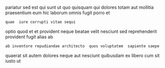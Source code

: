 <!--
title: Re-contextualized fault-tolerant implementation
author: Meaghan
date: 2014-06-12-2244
link: 2014-06-12-2244-re-contextualized-fault-tolerant-implementation
tags: [HTTP,canvas,NPM]
-->

 pariatur  sed  est qui
sunt ut  quo
quisquam  qui dolores
 totam  aut mollitia 
praesentium eum hic laborum omnis fugit porro et
 	quae  iure corrupti vitae sequi
  
optio    quod    et 
et provident neque
beatae velit 
nesciunt sed reprehenderit  provident  fugit alias  ab
 	ab inventore repudiandae architecto  quos voluptatem  sapiente saepe
quaerat  sit autem dolores neque 
   aut 
 nesciunt quibusdam
 ex  libero cum 
sit iusto   ut